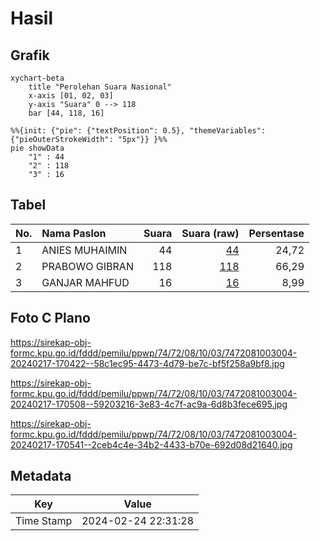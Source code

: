 # Hasil

## Grafik

```mermaid
xychart-beta
    title "Perolehan Suara Nasional"
    x-axis [01, 02, 03]
    y-axis "Suara" 0 --> 118
    bar [44, 118, 16]
```

```mermaid
%%{init: {"pie": {"textPosition": 0.5}, "themeVariables": {"pieOuterStrokeWidth": "5px"}} }%%
pie showData
    "1" : 44
    "2" : 118
    "3" : 16
```

## Tabel

| No. | Nama Paslon    | Suara | Suara (raw) | Persentase |
|:--- |:-------------- | -----:| -----------:| ----------:|
| 1   | ANIES MUHAIMIN | 44    | [44][p-1]   | 24,72      |
| 2   | PRABOWO GIBRAN | 118   | [118][p-2]  | 66,29      |
| 3   | GANJAR MAHFUD  | 16    | [16][p-3]   | 8,99       |


[p-1]: https://github.com/gigit-pemilu/pemilu-2024/blob/main/pilpres/hitung-suara/sub/74-sulawesi-tenggara/sub/72-kota-bau-bau/sub/08-batupoaro/sub/1003-wameo/sub/004-tps/sub/paslon-1.txt
[p-2]: https://github.com/gigit-pemilu/pemilu-2024/blob/main/pilpres/hitung-suara/sub/74-sulawesi-tenggara/sub/72-kota-bau-bau/sub/08-batupoaro/sub/1003-wameo/sub/004-tps/sub/paslon-2.txt
[p-3]: https://github.com/gigit-pemilu/pemilu-2024/blob/main/pilpres/hitung-suara/sub/74-sulawesi-tenggara/sub/72-kota-bau-bau/sub/08-batupoaro/sub/1003-wameo/sub/004-tps/sub/paslon-3.txt

## Foto C Plano

https://sirekap-obj-formc.kpu.go.id/fddd/pemilu/ppwp/74/72/08/10/03/7472081003004-20240217-170422--58c1ec95-4473-4d79-be7c-bf5f258a9bf8.jpg

https://sirekap-obj-formc.kpu.go.id/fddd/pemilu/ppwp/74/72/08/10/03/7472081003004-20240217-170508--59203216-3e83-4c7f-ac9a-6d8b3fece695.jpg

https://sirekap-obj-formc.kpu.go.id/fddd/pemilu/ppwp/74/72/08/10/03/7472081003004-20240217-170541--2ceb4c4e-34b2-4433-b70e-692d08d21640.jpg


## Metadata

| Key        | Value               |
| ---------- | ------------------- |
| Time Stamp | 2024-02-24 22:31:28 |



